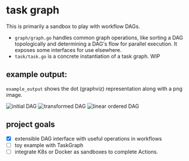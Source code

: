 # task graph

This is primarily a sandbox to play with workflow DAGs.

- `graph/graph.go` handles common graph operations, like sorting a DAG topologically and determining a DAG's flow for parallel execution. It exposes some interfaces for use elsewhere.
- `task/task.go` is a concrete instantiation of a task graph. WIP

## example output:

`example_output` shows the dot (graphviz) representation along with a png image.

![initial DAG]('example_output/dag_initial.png')
![transformed DAG]('example_output/dag_final_parallel')
![linear ordered DAG]('example_output/dag_final_linear.png')

## project goals

- [x] extensible DAG interface with useful operations in workflows
- [ ] toy example with TaskGraph
- [ ] integrate K8s or Docker as sandboxes to complete Actions.

